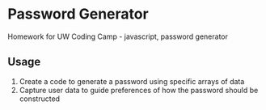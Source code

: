 # Password Generator
Homework for UW Coding Camp - javascript, password generator


## Usage

1.  Create a code to generate a password using specific arrays of data
2.  Capture user data to guide preferences of how the password should be constructed